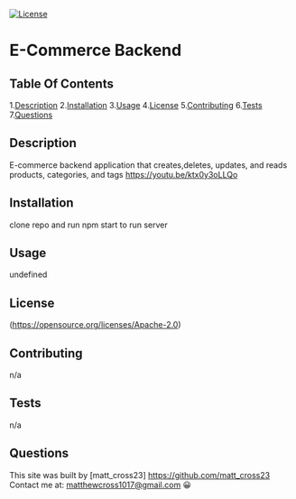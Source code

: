 [![License](https://img.shields.io/badge/License-Apache_2.0-blue.svg)](https://opensource.org/licenses/Apache-2.0)
  # **E-Commerce Backend**

  ## Table Of Contents

  1.[Description](#description)
  2.[Installation](#installation)
  3.[Usage](#Usage)
  4.[License](#License)
  5.[Contributing](#Contributing)
  6.[Tests](#Tests)
  7.[Questions](#Questions)
  


  ## Description
  E-commerce backend application that creates,deletes, updates, and reads products, categories, and tags
  https://youtu.be/ktx0y3oLLQo

  ## Installation
  clone repo and run npm start to run server 

  ## Usage
  undefined

  ## License
  (https://opensource.org/licenses/Apache-2.0)

  ## Contributing
  n/a

  ## Tests
  n/a

  ## Questions
  This site was built by [matt_cross23] https://github.com/matt_cross23 
  Contact me at: matthewcross1017@gmail.com
  :grinning:
  
